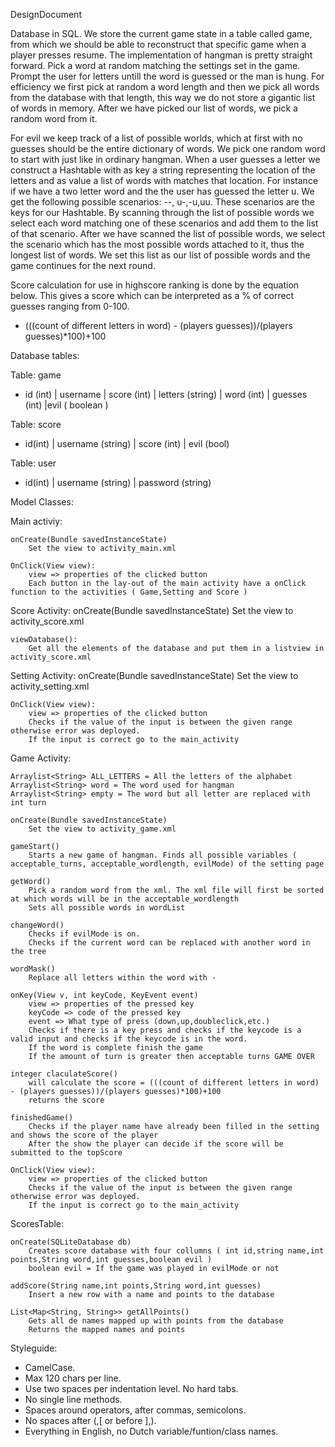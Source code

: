 DesignDocument

Database in SQL. We store the current game state in a table called game, from which we should be able to reconstruct that specific game when a player presses resume. The implementation of hangman is pretty straight forward. Pick a word at random matching the settings set in the game. Prompt the user for letters untill the word is guessed or the man is hung. For efficiency we first pick at random a word length and then we pick all words from the database with that length, this way we do not store a gigantic list of words in memory. After we have picked our list of words, we pick a random word from it.

For evil we keep track of a list of possible worlds, which at first with no guesses should be the entire dictionary of words. We pick one random word to start with just like in ordinary hangman. When a user guesses a letter we construct a Hashtable with as key a string representing the location of the letters and as value a list of words with matches that location. For instance if we have a two letter word and the the user has guessed the letter u. We get the following possible scenarios: --, u-,-u,uu. These scenarios are the keys for our Hashtable. By scanning through the list of possible words we select each word matching one of these scenarios and add them to the list of that scenario. After we have scanned the list of possible words, we select the scenario which has the most possible words attached to it, thus the longest list of words. We set this list as our list of possible words and the game continues for the next round.

Score calculation for use in highscore ranking is done by the equation below. This gives a score which can be interpreted as a % of correct guesses ranging from 0-100.
- (((count of different letters in word) - (players guesses))/(players guesses)*100)+100


Database tables:

Table: game

- id (int) | username | score (int) | letters (string) | word (int) | guesses (int) |evil ( boolean )

Table: score

- id(int) | username (string) | score (int) | evil (bool)

Table: user

- id(int) | username (string) | password (string)

Model Classes:

Main activiy:

	onCreate(Bundle savedInstanceState)
		Set the view to activity_main.xml

	OnClick(View view):
		view => properties of the clicked button
		Each button in the lay-out of the main activity have a onClick function to the activities ( Game,Setting and Score )

Score Activity:
	onCreate(Bundle savedInstanceState)
		Set the view to activity_score.xml

	viewDatabase():
		Get all the elements of the database and put them in a listview in activity_score.xml

Setting Activity:
	onCreate(Bundle savedInstanceState)
		Set the view to activity_setting.xml

	
	OnClick(View view):
		view => properties of the clicked button
		Checks if the value of the input is between the given range otherwise error was deployed.
		If the input is correct go to the main_activity

Game Activity:

	Arraylist<String> ALL_LETTERS = All the letters of the alphabet
	Arraylist<String> word = The word used for hangman
	Arraylist<String> empty = The word but all letter are replaced with 
	int turn 

	onCreate(Bundle savedInstanceState)
		Set the view to activity_game.xml
	
	gameStart()
		Starts a new game of hangman. Finds all possible variables ( acceptable_turns, acceptable_wordlength, evilMode) of the setting page

	getWord() 
		Pick a random word from the xml. The xml file will first be sorted at which words will be in the acceptable_wordlength
		Sets all possible words in wordList
	
	changeWord()
		Checks if evilMode is on.
		Checks if the current word can be replaced with another word in the tree

	wordMask()
		Replace all letters within the word with -
	
	onKey(View v, int keyCode, KeyEvent event) 
		view => properties of the pressed key
		keyCode => code of the pressed key
		event => What type of press (down,up,doubleclick,etc.)
		Checks if there is a key press and checks if the keycode is a valid input and checks if the keycode is in the word.
		If the word is complete finish the game
		If the amount of turn is greater then acceptable turns GAME OVER
	
	integer claculateScore()
		will calculate the score = (((count of different letters in word) - (players guesses))/(players guesses)*100)+100
		returns the score

	finishedGame()
		Checks if the player name have already been filled in the setting and shows the score of the player
		After the show the player can decide if the score will be submitted to the topScore
		
	OnClick(View view):
		view => properties of the clicked button
		Checks if the value of the input is between the given range otherwise error was deployed.
		If the input is correct go to the main_activity

ScoresTable:
	
	onCreate(SQLiteDatabase db)
		Creates score database with four collumns ( int id,string name,int points,String word,int guesses,boolean evil )
		boolean evil = If the game was played in evilMode or not
	
	addScore(String name,int points,String word,int guesses)
		Insert a new row with a name and points to the database
	
	List<Map<String, String>> getAllPoints()
		Gets all de names mapped up with points from the database
		Returns the mapped names and points
		
Styleguide:
- CamelCase.
- Max 120 chars per line.
- Use two spaces per indentation level. No hard tabs.
- No single line methods.
- Spaces around operators, after commas, semicolons.
- No spaces after (,[ or before ],). 
- Everything in English, no Dutch variable/funtion/class names.
